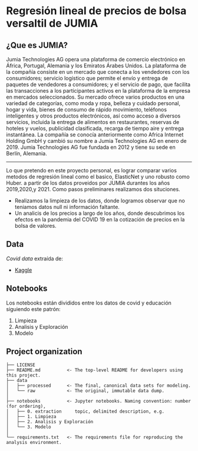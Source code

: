 # Regresión lineal de precios de bolsa versaltil de JUMIA

## ¿Que es JUMIA?

Jumia Technologies AG opera una plataforma de comercio electrónico en África, Portugal, Alemania y los Emiratos Árabes Unidos. La plataforma de la compañía consiste en un mercado que conecta a los vendedores con los consumidores; servicio logístico que permite el envío y entrega de paquetes de vendedores a consumidores; y el servicio de pago, que facilita las transacciones a los participantes activos en la plataforma de la empresa en mercados seleccionados. Su mercado ofrece varios productos en una variedad de categorías, como moda y ropa, belleza y cuidado personal, hogar y vida, bienes de consumo de rápido movimiento, teléfonos inteligentes y otros productos electrónicos, así como acceso a diversos servicios, incluida la entrega de alimentos en restaurantes, reservas de hoteles y vuelos, publicidad clasificada, recarga de tiempo aire y entrega instantánea. La compañía se conocía anteriormente como Africa Internet Holding GmbH y cambió su nombre a Jumia Technologies AG en enero de 2019. Jumia Technologies AG fue fundada en 2012 y tiene su sede en Berlín, Alemania.

-------------------
Lo que pretendo en este proyecto personal, es lograr comparar varios metodos de regresión lineal como el basico, ElasticNet y uno robusto como Huber. a partir de los datos proveidos por JUMIA durantes los años 2019,2020,y 2021.
Como pasos preliminares realizamos dos situciones.
* Realizamos la limpieza de los datos, donde logramos observar que no teniamos datos null ni información faltante.
* Un analicis de los precios a largo de los años, donde descubrimos los efectos en la pandemia del COVID 19 en la cotización de precios en la bolsa de valores.

## Data
_Covid data_ extraída de:
- [Kaggle](https://www.kaggle.com/datasets/mohammedouahman/jumia-stock-data-price-updated-all-time)

## Notebooks
Los notebooks están divididos entre los datos de covid y educación siguiendo este patrón:
1) Limpieza
2) Analisis y Exploración
3) Modelo

## Project organization

```
├── LICENSE
├── README.md          <- The top-level README for developers using this project.
├── data
│   ├── processed      <- The final, canonical data sets for modeling.
│   └── raw            <- The original, immutable data dump.
│
├── notebooks          <- Jupyter notebooks. Naming convention: number (for ordering),
│   ├── 0. extraction     topic, delimited description, e.g.
│   ├── 1. Limpieza        
│   ├── 2. Analisis y Exploración
│   └── 3. Modelo
│
└── requirements.txt   <- The requirements file for reproducing the analysis environment.
```